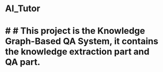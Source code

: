 # AI_Tutor
# # # This project is the Knowledge Graph-Based QA System, it contains the knowledge extraction part and QA part.
